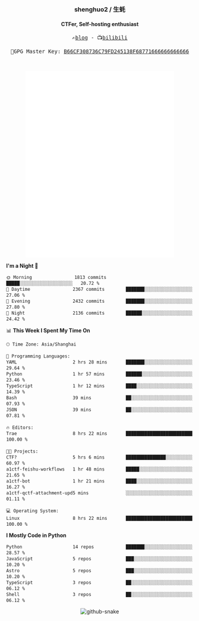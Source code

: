 <h3 align="center"> shenghuo2 / 生蚝 </h3>
<h4 align="center" >CTFer, Self-hosting enthusiast</h3>


<p align="center">
  <samp>
    ✍️<a href="https://blog.shenghuo2.top/">blog</a> -
    📺<a href="https://space.bilibili.com/85894935">bilibili</a>
  </samp>
</p>
<p align="center">
  <samp>
     🔐GPG Master Key: <a align="center" href="https://github.com/shenghuo2.gpg">B66CF308736C79FD245138F68771666666666666</a>
  </samp>
</p>
<br>
<p align="center">
  <a href="https://github.com/shenghuo2">
    <img width="400" align="top" src="https://github.com/shenghuo2/shenghuo2/blob/main/metrics.left.svg" />
  </a>
  <a href="https://github.com/shenghuo2">
    <img width="400" align="top" src="https://github.com/shenghuo2/shenghuo2/blob/main/metrics.right.svg" />
  </a>
</p>


<!--START_SECTION:waka-->
**I'm a Night 🦉** 

```text
🌞 Morning                1813 commits        █████░░░░░░░░░░░░░░░░░░░░   20.72 % 
🌆 Daytime                2367 commits        ███████░░░░░░░░░░░░░░░░░░   27.06 % 
🌃 Evening                2432 commits        ███████░░░░░░░░░░░░░░░░░░   27.80 % 
🌙 Night                  2136 commits        ██████░░░░░░░░░░░░░░░░░░░   24.42 % 
```


📊 **This Week I Spent My Time On** 

```text
🕑︎ Time Zone: Asia/Shanghai

💬 Programming Languages: 
YAML                     2 hrs 28 mins       ███████░░░░░░░░░░░░░░░░░░   29.64 % 
Python                   1 hr 57 mins        ██████░░░░░░░░░░░░░░░░░░░   23.46 % 
TypeScript               1 hr 12 mins        ████░░░░░░░░░░░░░░░░░░░░░   14.39 % 
Bash                     39 mins             ██░░░░░░░░░░░░░░░░░░░░░░░   07.93 % 
JSON                     39 mins             ██░░░░░░░░░░░░░░░░░░░░░░░   07.81 % 

🔥 Editors: 
Trae                     8 hrs 22 mins       █████████████████████████   100.00 % 

🐱‍💻 Projects: 
CTF?                     5 hrs 6 mins        ███████████████░░░░░░░░░░   60.97 % 
a1ctf-feishu-workflows   1 hr 48 mins        █████░░░░░░░░░░░░░░░░░░░░   21.65 % 
a1ctf-bot                1 hr 21 mins        ████░░░░░░░░░░░░░░░░░░░░░   16.27 % 
a1ctf-qctf-attachment-upd5 mins              ░░░░░░░░░░░░░░░░░░░░░░░░░   01.11 % 

💻 Operating System: 
Linux                    8 hrs 22 mins       █████████████████████████   100.00 % 
```

**I Mostly Code in Python** 

```text
Python                   14 repos            ███████░░░░░░░░░░░░░░░░░░   28.57 % 
JavaScript               5 repos             ███░░░░░░░░░░░░░░░░░░░░░░   10.20 % 
Astro                    5 repos             ███░░░░░░░░░░░░░░░░░░░░░░   10.20 % 
TypeScript               3 repos             ██░░░░░░░░░░░░░░░░░░░░░░░   06.12 % 
Shell                    3 repos             ██░░░░░░░░░░░░░░░░░░░░░░░   06.12 % 
```




<!--END_SECTION:waka-->


<div align="center">
  <picture>
    <source media="(prefers-color-scheme: dark)" srcset="https://gist.githubusercontent.com/shenghuo2/bfce20b14ab0484cef03bae6e60e0b3a/raw/github-snake-dark.svg" />
    <source media="(prefers-color-scheme: light)" srcset="https://gist.githubusercontent.com/shenghuo2/bfce20b14ab0484cef03bae6e60e0b3a/raw/github-snake.svg" />
    <img alt="github-snake" src="https://gist.githubusercontent.com/shenghuo2/bfce20b14ab0484cef03bae6e60e0b3a/raw/github-snake.svg" />
  </picture>
</div>

<!--
**shenghuo2/shenghuo2** is a ✨ _special_ ✨ repository because its `README.md` (this file) appears on your GitHub profile.

Here are some ideas to get you started:

- 🔭 I’m currently working on ...
- 🌱 I’m currently learning ...
- 👯 I’m looking to collaborate on ...
- 🤔 I’m looking for help with ...
- 💬 Ask me about ...
- 📫 How to reach me: ...
- 😄 Pronouns: ...
- ⚡ Fun fact: ...
-->
